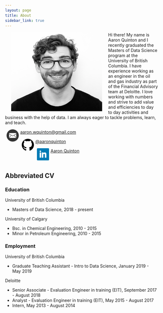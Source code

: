 ```yaml
---
layout: page
title: About
sidebar_link: true
---
```


<div style="float: left">
    <img style = "padding: 0 20px" src="https://raw.githubusercontent.com/aaronquinton/aaronquinton.github.io/master/_screenshots/headshot.png" alt="Image" height="260" width="300">
</div>

Hi there! My name is Aaron Quinton and I recently graduated the Masters of Data Science program at the University of British Columbia. I have experience working as an engineer in the oil and gas industry as part of the Financial Advisory team at Deloitte. I love working with numbers and strive to add value and efficiencies to day to day activities and business with the help of data. I am always eager to tackle problems, learn, and teach.  

<div style="float: left">
    <img style = "padding: 0 5px" src="https://raw.githubusercontent.com/aaronquinton/aaronquinton.github.io/master/_screenshots/envelope-square-solid.png" alt="Image" width="40">
</div>

aaron.wquinton@gmail.com

<div style="float: left">
    <img style = "padding: 0 5px" src="https://raw.githubusercontent.com/aaronquinton/aaronquinton.github.io/master/_screenshots/github-logo.png" alt="Image" width="40">
</div>

[@aaronquinton](https://github.com/aaronquinton)

<div style="float: left">
    <img style = "padding: 0 5px" src="https://raw.githubusercontent.com/aaronquinton/aaronquinton.github.io/master/_screenshots/linkedin-brands.png" alt="Image" width="40">
</div>

[Aaron Quinton](https://www.linkedin.com/in/aaron-quinton-0b4819137/)

<br>

## Abbreviated CV

### Education

University of British Columbia  
- Masters of Data Science,  2018 - present

University of Calgary  
- Bsc. in Chemical Engineering, 2010 - 2015
- Minor in Petroleum Engineering, 2010 - 2015

### Employment

University of British Columbia
- Graduate Teaching Assistant - Intro to Data Science, January 2019 - May 2019

Deloitte
- Senior Associate - Evaluation Engineer in training (EIT), September 2017 - August 2018
- Analyst - Evaluation Engineer in training (EIT), May 2015 - August 2017
- Intern, May 2013 - August 2014
